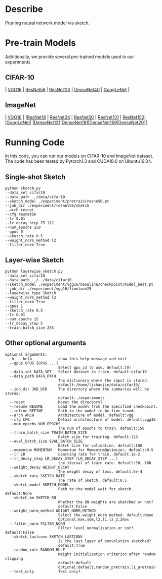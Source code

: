 # Describe

Pruning neural network model via sketch.

# Pre-train Models

Additionally, we provide several  pre-trained models used in our experiments.

## CIFAR-10

| [VGG16](https://drive.google.com/open?id=1iqcLZyMTnciVLiKOHNaKbeXixK0KOzuX) | [ResNet56](https://drive.google.com/open?id=1pt-LgK3kI_4ViXIQWuOP0qmmQa3p2qW5) | [ResNet110]() | [DenseNet40]() | [GoogLeNet]() |

## ImageNet

| [VGG16](https://download.pytorch.org/models/vgg16_bn-6c64b313.pth) | 
|[ResNet18](https://download.pytorch.org/models/resnet18-5c106cde.pth) | [ResNet34](https://download.pytorch.org/models/resnet34-333f7ec4.pth) | [ResNet50](https://download.pytorch.org/models/resnet50-19c8e357.pth) | [ResNet101](https://download.pytorch.org/models/resnet101-5d3b4d8f.pth) | [ResNet152](https://download.pytorch.org/models/resnet152-b121ed2d.pth)|
|[GoogLeNet](https://download.pytorch.org/models/googlenet-1378be20.pth)|
|[DenseNet121](https://drive.google.com/open?id=1-ZZu8yGmh518F6621BvHwBZ7NV17wf-9)|[DenseNet161](https://drive.google.com/open?id=1lNWiyyeQKtsldO7iFNmQ11WLNUNH22Jr)|[DenseNet169](https://drive.google.com/open?id=10iScGCR4QY6ZkghATkEaa61-F8buW3fB)|[DenseNet201](https://drive.google.com/open?id=1DZytePACQJyXbgLX_KIUDJRHAerUo4OT)|

# Running Code

In this code, you can run our models on CIFAR-10 and ImageNet dataset. The code has been tested by Pytorch1.3 and CUDA10.0 on Ubuntu16.04.

## Single-shot Sketch

```shell
python sketch.py 
--data_set cifar10 
--data_path ../data/cifar10 
--sketch_model ./experiment/pretrain/resne56.pt 
--job_dir ./experiment/resnet56/sketch
--arch resnet 
--cfg resnet56 
--lr 0.01
--lr_decay_step 75 112
--num_epochs 150 
--gpus 0
--sketch_rate 0.5 
--weight_norm_method l2 
--filter_norm True
```

## Layer-wise Sketch

```shell
python layerwise_sketch.py 
--data_set cifar10 
--data_path ../../data/cifar10 
--sketch_model ./experiment/vgg16/baseline/checkpoint/model_best.pt
--job_dir ./experiment/vgg16/finetune25  
--layerwise_type Sketch
--weight_norm_method l2
--filter_norm True
--gpus 1 
--sketch_rate 0.5 
--lr 0.01
--num_epochs 15 
--lr_decay_step 5 
--train_batch_size 256
```

## Other optional arguments

```shell
optional arguments:
  -h, --help            show this help message and exit
  --gpus GPUS [GPUS ...]
                        Select gpu_id to use. default:[0]
  --data_set DATA_SET   Select dataset to train. default:cifar10
  --data_path DATA_PATH
                        The dictionary where the input is stored.
                        default:/home/lishaojie/data/cifar10/
  --job_dir JOB_DIR     The directory where the summaries will be stored.
                        default:./experiments
  --reset               Reset the directory?
  --resume RESUME       Load the model from the specified checkpoint.
  --refine REFINE       Path to the model to be fine tuned.
  --arch ARCH           Architecture of model. default:vgg
  --cfg CFG             Detail architecuture of model. default:vgg16
  --num_epochs NUM_EPOCHS
                        The num of epochs to train. default:150
  --train_batch_size TRAIN_BATCH_SIZE
                        Batch size for training. default:128
  --eval_batch_size EVAL_BATCH_SIZE
                        Batch size for validation. default:100
  --momentum MOMENTUM   Momentum for MomentumOptimizer. default:0.9
  --lr LR               Learning rate for train. default:1e-2
  --lr_decay_step LR_DECAY_STEP [LR_DECAY_STEP ...]
                        the iterval of learn rate. default:50, 100
  --weight_decay WEIGHT_DECAY
                        The weight decay of loss. default:5e-4
  --sketch_rate SKETCH_RATE
                        The rate of Sketch. default:0.5
  --sketch_model SKETCH_MODEL
                        Path to the model wait for sketch. default:None
  --sketch_bn SKETCH_BN
                        Whether the BN weights are sketched or not?
                        default:False
  --weight_norm_method WEIGHT_NORM_METHOD
                        Select the weight norm method. default:None
                        Optional:max,sum,l2,l1,l2_2,2max
  --filter_norm FILTER_NORM
                        Filter level normalization or not? default:False
  --sketch_lastconv SKETCH_LASTCONV
                        Is the last layer of convolution sketched?
                        default:True
  --random_rule RANDOM_RULE
                        Weight initialization criterion after random clipping.
                        default:default
                        optional:default,random_pretrain,l1_pretrain
  --test_only           Test only?
```
